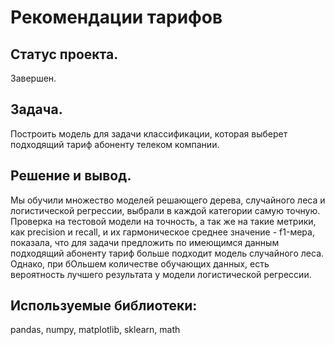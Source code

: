 # Рекомендации тарифов
## Статус проекта.
Завершен.
## Задача. 
Построить модель для задачи классификации, которая выберет подходящий тариф абоненту телеком компании.
## Решение и вывод. 
Мы обучили множество моделей решающего дерева, случайного леса и логистической регрессии, выбрали в каждой категории самую точную. Проверка на тестовой модели на точность, а так же на такие метрики, как precision и recall, и их гармоническое среднее значение - f1-мера, показала, что для задачи предложить по имеющимся данным подходящий абоненту тариф больше подходит модель случайного леса. Однако, при бОльшем количестве обучающих данных, есть вероятность лучшего результата у модели логистической регрессии.
## Используемые библиотеки:
pandas, numpy, matplotlib, sklearn, math
